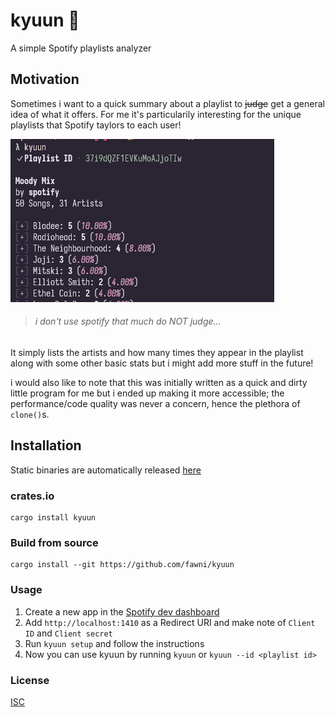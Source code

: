 # kyuun 🍒

A simple Spotify playlists analyzer

## Motivation

Sometimes i want to a quick summary about a playlist to ~~judge~~ get a general idea of what it offers. For me it's particularily interesting for the unique playlists that Spotify taylors to each user!

![scrot](assets/scrot.png)

> ###### i don't use spotify that much do NOT judge...

It simply lists the artists and how many times they appear in the playlist along with some other basic stats but i might add more stuff in the future!

i would also like to note that this was initially written as a quick and dirty little program for me but i ended up making it more accessible; the performance/code quality was never a concern, hence the plethora of `clone()`s.

## Installation

Static binaries are automatically released [here](https://github.com/fawni/kyuun/releases)

### crates.io

```
cargo install kyuun
```

### Build from source

```
cargo install --git https://github.com/fawni/kyuun
```

### Usage

1. Create a new app in the [Spotify dev dashboard](https://developer.spotify.com/dashboard)
2. Add `http://localhost:1410` as a Redirect URI and make note of `Client ID` and `Client secret`
3. Run `kyuun setup` and follow the instructions
4. Now you can use kyuun by running `kyuun` or `kyuun --id <playlist id>`

### License

[ISC](LICENSE)
